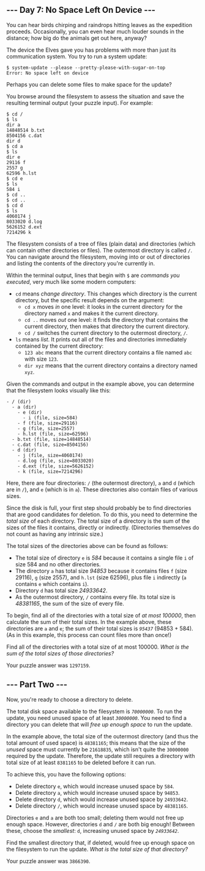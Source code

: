 ## --- Day 7: No Space Left On Device ---

You can hear birds chirping and raindrops hitting leaves as the expedition
proceeds. Occasionally, you can even hear much louder sounds in the distance;
how big do the animals get out here, anyway?

The device the Elves gave you has problems with more than just its communication
system. You try to run a system update:

    $ system-update --please --pretty-please-with-sugar-on-top
    Error: No space left on device

Perhaps you can delete some files to make space for the update?

You browse around the filesystem to assess the situation and save the resulting
terminal output (your puzzle input). For example:

    $ cd /
    $ ls
    dir a
    14848514 b.txt
    8504156 c.dat
    dir d
    $ cd a
    $ ls
    dir e
    29116 f
    2557 g
    62596 h.lst
    $ cd e
    $ ls
    584 i
    $ cd ..
    $ cd ..
    $ cd d
    $ ls
    4060174 j
    8033020 d.log
    5626152 d.ext
    7214296 k

The filesystem consists of a tree of files (plain data) and directories (which
can contain other directories or files). The outermost directory is called `/`.
You can navigate around the filesystem, moving into or out of directories and
listing the contents of the directory you're currently in.

Within the terminal output, lines that begin with `$` are _commands you
executed_, very much like some modern computers:

-   `cd` means _change directory_. This changes which directory is the current
    directory, but the specific result depends on the argument:
    -   `cd x` moves _in_ one level: it looks in the current directory for the
        directory named `x` and makes it the current directory.
    -   `cd ..` moves _out_ one level: it finds the directory that contains the
        current directory, then makes that directory the current directory.
    -   `cd /` switches the current directory to the outermost directory, `/`.
-   `ls` means _list_. It prints out all of the files and directories
    immediately contained by the current directory:
    -   `123 abc` means that the current directory contains a file named `abc`
        with size `123`.
    -   `dir xyz` means that the current directory contains a directory named
        `xyz`.

Given the commands and output in the example above, you can determine that the
filesystem looks visually like this:

    - / (dir)
      - a (dir)
        - e (dir)
          - i (file, size=584)
        - f (file, size=29116)
        - g (file, size=2557)
        - h.lst (file, size=62596)
      - b.txt (file, size=14848514)
      - c.dat (file, size=8504156)
      - d (dir)
        - j (file, size=4060174)
        - d.log (file, size=8033020)
        - d.ext (file, size=5626152)
        - k (file, size=7214296)

Here, there are four directories: `/` (the outermost directory), `a` and `d`
(which are in `/`), and `e` (which is in `a`). These directories also contain
files of various sizes.

Since the disk is full, your first step should probably be to find directories
that are good candidates for deletion. To do this, you need to determine the
_total size_ of each directory. The total size of a directory is the sum of the
sizes of the files it contains, directly or indirectly. (Directories themselves
do not count as having any intrinsic size.)

The total sizes of the directories above can be found as follows:

-   The total size of directory `e` is _584_ because it contains a single file
    `i` of size 584 and no other directories.
-   The directory `a` has total size _94853_ because it contains files `f` (size
    29116), `g` (size 2557), and `h.lst` (size 62596), plus file `i` indirectly
    (`a` contains `e` which contains `i`).
-   Directory `d` has total size _24933642_.
-   As the outermost directory, `/` contains every file. Its total size is
    _48381165_, the sum of the size of every file.

To begin, find all of the directories with a total size of _at most 100000_,
then calculate the sum of their total sizes. In the example above, these
directories are `a` and `e`; the sum of their total sizes is _`95437`_ (94853 +
584). (As in this example, this process can count files more than once!)

Find all of the directories with a total size of at most 100000. _What is the
sum of the total sizes of those directories?_

Your puzzle answer was `1297159`.

## --- Part Two ---

Now, you're ready to choose a directory to delete.

The total disk space available to the filesystem is _`70000000`_. To run the
update, you need unused space of at least _`30000000`_. You need to find a
directory you can delete that will _free up enough space_ to run the update.

In the example above, the total size of the outermost directory (and thus the
total amount of used space) is `48381165`; this means that the size of the
_unused_ space must currently be `21618835`, which isn't quite the `30000000`
required by the update. Therefore, the update still requires a directory with
total size of at least `8381165` to be deleted before it can run.

To achieve this, you have the following options:

-   Delete directory `e`, which would increase unused space by `584`.
-   Delete directory `a`, which would increase unused space by `94853`.
-   Delete directory `d`, which would increase unused space by `24933642`.
-   Delete directory `/`, which would increase unused space by `48381165`.

Directories `e` and `a` are both too small; deleting them would not free up
enough space. However, directories `d` and `/` are both big enough! Between
these, choose the _smallest_: `d`, increasing unused space by _`24933642`_.

Find the smallest directory that, if deleted, would free up enough space on the
filesystem to run the update. _What is the total size of that directory?_

Your puzzle answer was `3866390`.
